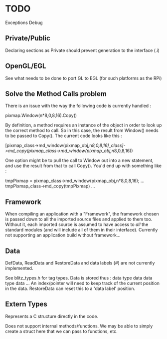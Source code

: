 TODO
====

Exceptions
Debug

Private/Public
--------------
Declaring sections as Private should prevent generation to the interface (.i)

OpenGL/EGL
----------
See what needs to be done to port GL to EGL (for such platforms as the RPi)

Solve the Method Calls problem
------------------------------
There is an issue with the way the following code is currently handled :

pixmap.Window(n*8,0,8,16).Copy()

By definition, a method requires an instance of the object in order to look up the correct method to call. So in this case, the result from Window() needs to be passed to Copy(). The current code looks like this :

[pixmap_class->md_window(pixmap_obj,n*8,0,8,16)_class]->md_copy(pixmap_class->md_window(pixmap_obj,n*8,0,8,16))

One option might be to pull the call to Window out into a new statement, and use the result from that to call Copy(). You'd end up with something like :

tmpPixmap = pixmap_class->md_window(pixmap_obj,n*8,0,8,16);
...
tmpPixmap_class->md_copy(tmpPixmap)
...

Framework
---------
When compiling an application with a "Framework", the framework chosen is passed down to all the imported source files and applied to them too. Without it, each imported source is assumed to have access to *all* the standard modules (and will include all of them in their interface).
Currently not supporting an application build without framework...

Data
----
DefData, ReadData and RestoreData and data labels (#) are not currently implemented.

See blitz_types.h for tag types.
Data is stored thus :
  data type
  data
  data type
  data
  ...
An index/pointer will need to keep track of the current position in the data.
RestoreData can reset this to a 'data label' position.

Extern Types
------------
Represents a C structure directly in the code.

Does not support internal methods/functions.
We may be able to simply create a struct here that we can pass to functions, etc.
